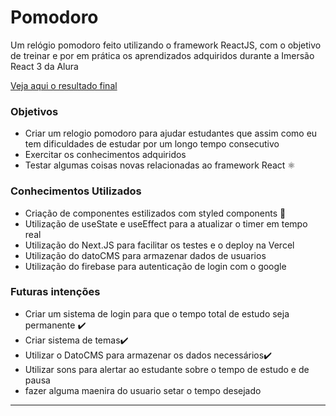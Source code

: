 # Pomodoro

Um relógio pomodoro feito utilizando o framework ReactJS, com o objetivo de treinar e por em prática os aprendizados adquiridos durante a Imersão React 3 da Alura

[Veja aqui o resultado final](https://relochinho.vercel.app)


### Objetivos
* Criar um relogio pomodoro para ajudar estudantes que assim como eu tem dificuldades de estudar por um longo tempo consecutivo
* Exercitar os conhecimentos adquiridos
* Testar algumas coisas novas relacionadas ao framework React :atom_symbol:

### Conhecimentos Utilizados
* Criação de componentes estilizados com styled components :nail_care:
* Utilização de useState e useEffect para a atualizar o timer em tempo real
* Utilização do Next.JS para facilitar os testes e o deploy na Vercel
* Utilização do datoCMS para armazenar dados de usuarios
* Utilização do firebase para autenticação de login com o google

### Futuras intenções
* Criar um sistema de login para que o tempo total de estudo seja permanente ✔️
* Criar sistema de temas✔️
* Utilizar o DatoCMS para armazenar os dados necessários✔️
* Utilizar sons para alertar ao estudante sobre o tempo de estudo e de pausa
* fazer alguma maenira do usuario setar o tempo desejado

___




